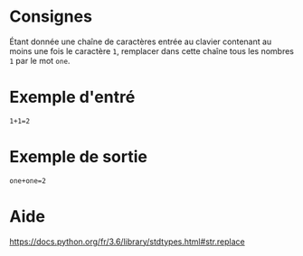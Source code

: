 # Consignes

Étant donnée une chaîne de caractères entrée au clavier contenant au moins une fois le caractère `1`, remplacer dans cette chaîne tous les nombres `1` par le mot `one`.

# Exemple d'entré

```
1+1=2
```

# Exemple de sortie

```
one+one=2
```

# Aide

https://docs.python.org/fr/3.6/library/stdtypes.html#str.replace
